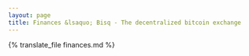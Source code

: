 ```yaml
---
layout: page
title: Finances &lsaquo; Bisq - The decentralized bitcoin exchange
---
```

{% translate_file finances.md %}
